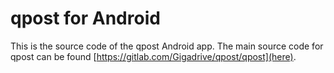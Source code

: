 # qpost for Android

This is the source code of the qpost Android app. The main source code for qpost can be found [https://gitlab.com/Gigadrive/qpost/qpost](here).